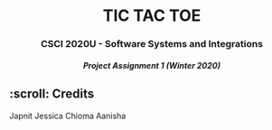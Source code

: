 <h1 align="center"> TIC TAC TOE </h1>
<h3 align="center"> CSCI 2020U - Software Systems and Integrations </h3>
<h5 align="center"> Project Assignment 1 (Winter 2020) </h5>


<!-- CREDITS -->
<h2 id="credits"> :scroll: Credits</h2>

Japnit  Jessica   Chioma   Aanisha

